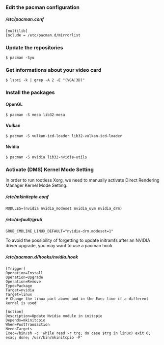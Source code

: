 ### Edit the pacman configuration
##### /etc/pacman.conf
```
[multilib]
Include = /etc/pacman.d/mirrorlist
```

### Update the repositories
```
$ pacman -Syu
```

### Get informations about your video card
```
$ lspci -k | grep -A 2 -E "(VGA|3D)"
```

### Install the packages

#### OpenGL
```
$ pacman -S mesa lib32-mesa
```

#### Vulkan
```
$ pacman -S vulkan-icd-loader lib32-vulkan-icd-loader
```

#### Nvidia
```
$ pacman -S nvidia lib32-nvidia-utils
```

### Activate (DMS) Kernel Mode Setting

In order to run rootless Xorg, we need to manually activate Direct Rendering Manager Kernel Mode Setting.

##### /etc/mkinitcpio.conf
```
MODULES=(nvidia nvidia_modeset nvidia_uvm nvidia_drm)
```

##### /etc/default/grub
```
GRUB_CMDLINE_LINUX_DEFAULT="nvidia-drm.modeset=1"
```

To avoid the possibility of forgetting to update initramfs after an NVIDIA driver upgrade, you may want to use a pacman hook

##### /etc/pacman.d/hooks/nvidia.hook
```
[Trigger]
Operation=Install
Operation=Upgrade
Operation=Remove
Type=Package
Target=nvidia
Target=linux
# Change the linux part above and in the Exec line if a different kernel is used

[Action]
Description=Update Nvidia module in initcpio
Depends=mkinitcpio
When=PostTransaction
NeedsTargets
Exec=/bin/sh -c 'while read -r trg; do case $trg in linux) exit 0; esac; done; /usr/bin/mkinitcpio -P'
```
